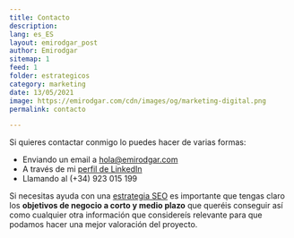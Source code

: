 ```yaml
---
title: Contacto
description: 
lang: es_ES
layout: emirodgar_post
author: Emirodgar
sitemap: 1
feed: 1
folder: estrategicos
category: marketing
date: 13/05/2021
image: https://emirodgar.com/cdn/images/og/marketing-digital.png
permalink: contacto

---
```


Si quieres contactar conmigo lo puedes hacer de varias formas:

 - Enviando un email a hola@emirodgar.com
 - A través de mi [perfil de LinkedIn](https://es.linkedin.com/in/emirodgar)
 - Llamando al (+34) 923 015 199

Si necesitas ayuda con una [estrategia SEO](estrategia-seo) es importante que tengas claro los **objetivos de negocio a corto y medio plazo** que queréis conseguir así como cualquier otra información que considereís relevante para que podamos hacer una mejor valoración del proyecto.
<!--stackedit_data:
eyJoaXN0b3J5IjpbLTE2NjU5MjczNDgsMjAzMjI2MzY1OV19
-->
